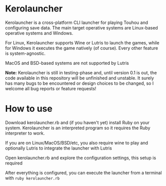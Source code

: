 # Kerolauncher
Kerolauncher is a cross-platform CLI launcher for playing Touhou and configuring save data. The main target operative systems are Linux-based operative systems and Windows.

For Linux, Kerolauncher supports Wine or Lutris to launch the games, while for Windows it executes the game natively (of course). Every other feature is system-agnostic.

MacOS and BSD-based systems are not supported by Lutris

**Note:** Kerolauncher is still in testing-phase and, until version 0.1 is out, the code available in this repository will be unfinished and unstable. It surely has many bugs to be encountered or design choices to be changed, so I welcome all bug reports or feature requests!

# How to use
Download kerolauncher.rb and (if you haven't yet) install Ruby on your system. Kerolauncher is an interpreted program so it requires the Ruby interpreter to work.

If you are on Linux/MacOS/BSD/etc, you also require wine to play and optionally Lutris to integrate the launcher with Lutris

Open kerolauncher.rb and explore the configuration settings, this setup is required

After everything is configured, you can execute the launcher from a terminal with ```ruby kerolauncher.rb```
